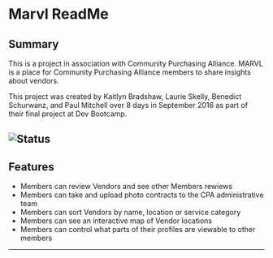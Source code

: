 # Marvl ReadMe

## Summary

This is a project in association with Community Purchasing Alliance. MARVL is a place for Community Purchasing Alliance members to share insights about vendors. 

This project was created by Kaitlyn Bradshaw, Laurie Skelly, Benedict Schurwanz, and Paul Mitchell over 8 days in September 2016 as part of their final project at Dev Bootcamp.  

![Status](https://img.shields.io/badge/Rails-ver_5.0-brightgreen.svg)
----
## Features

* Members can review Vendors and see other Members rewiews
* Members can take and upload photo contracts to the CPA administrative team
* Members can sort Vendors by name, location or service category
* Members can see an interactive map of Vendor locations
* Members can control what parts of their profiles are viewable to other members

----

